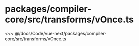 # packages/compiler-core/src/transforms/vOnce.ts

<<< @/docs/Code/vue-next/packages/compiler-core/src/transforms/vOnce.ts

